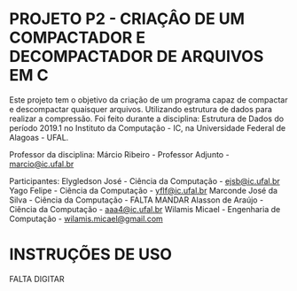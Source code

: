 # PROJETO P2 - CRIAÇÂO DE UM COMPACTADOR E DECOMPACTADOR DE ARQUIVOS EM C

Este projeto tem o objetivo da criação de um programa capaz de compactar e descompactar quaisquer arquivos. Utilizando estrutura de dados para realizar a compressão. Foi feito durante a disciplina: Estrutura de Dados do período 2019.1 no Instituto da Computação - IC, na Universidade Federal de Alagoas - UFAL.

Professor da disciplina: 
Márcio Ribeiro          - Professor Adjunto           - marcio@ic.ufal.br

Participantes:
Elygledson José         - Ciência da Computação       - ejsb@ic.ufal.br
Yago Felipe             - Ciência da Computação       - yflf@ic.ufal.br
Marconde José da Silva  - Ciência da Computação       - FALTA MANDAR
Alasson de Araújo       - Ciência da Computação       - aaa4@ic.ufal.br
Wilamis Micael          - Engenharia de Computação    - wilamis.micael@gmail.com

# INSTRUÇÕES DE USO



FALTA DIGITAR



